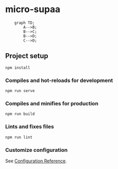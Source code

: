 # micro-supaa

```mermaid
    graph TD;
        A-->B;
        B-->C;
        B-->D;
        C-->D;
```
## Project setup
```
npm install
```



### Compiles and hot-reloads for development
```
npm run serve
```

### Compiles and minifies for production
```
npm run build
```

### Lints and fixes files
```
npm run lint
```

### Customize configuration
See [Configuration Reference](https://cli.vuejs.org/config/).
